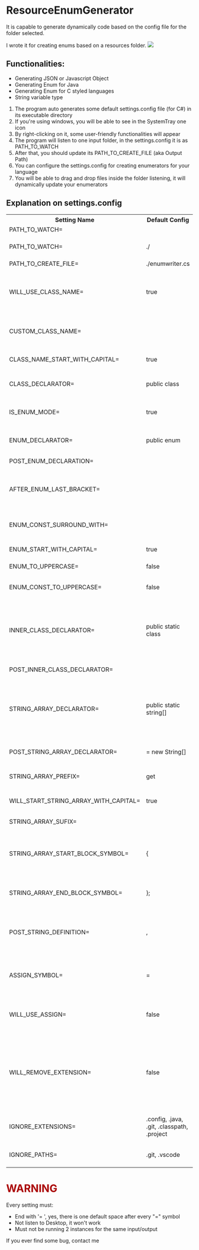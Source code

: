 # ResourceEnumGenerator
It is capable to generate dynamically code based on the config file for the folder selected.

I wrote it for creating enums based on a resources folder.
![](ResourceEnumGenerator_showcase.gif)

<h2> Functionalities:</h2>
<ul>
  <li>Generating JSON or Javascript Object</li>
  <li>Generating Enum for Java</li>
  <li>Generating Enum for C styled languages</li>
  <li>String variable type</li>
</ul>

<ol>
  <li>The program auto generates some default settings.config file (for C#) in its executable directory</li>
  <li>If you're using windows, you will be able to see in the SystemTray one icon</li>
  <li>By right-clicking on it, some user-friendly functionalities will appear</li>
  <li>The program will listen to one input folder, in the settings.config it is as PATH_TO_WATCH</li>
  <li>After that, you should update its PATH_TO_CREATE_FILE (aka Output Path)</li>
  <li>You can configure the settings.config for creating enumerators for your language</li>
  <li>You will be able to drag and drop files inside the folder listening, it will dynamically update your enumerators</li>
</ol>


<h2> Explanation on settings.config</h2>

<table>
  <tr>
    <th>Setting Name</th>
    <th>Default Config</th>
    <th>Functionality</th>
  </tr>
  <td>PATH_TO_WATCH= </td> 
<tr> <td>PATH_TO_WATCH= </td> <td>./ </td> <td>Input path(always recursive) </tr>
  <tr> <td>PATH_TO_CREATE_FILE= </td> <td>./enumwriter.cs </td> <td>Output path</td></tr>
  <tr> <td>WILL_USE_CLASS_NAME= </td> <td>true </td> <td>Class name on top of file(Defaulted on input directory name)</td> </tr>
  <tr> <td>CUSTOM_CLASS_NAME= </td> <td> </td> <td>If you don't want the default class name</td> </tr>
  <tr> <td>CLASS_NAME_START_WITH_CAPITAL= </td> <td>true </td> <td>Capital for the default class name</td> </tr>
  <tr> <td>CLASS_DECLARATOR= </td> <td>public class  </td> <td>Prefix for declarating the class </td></tr>
  <tr> <td>IS_ENUM_MODE= </td> <td>true </td> <td> For alternating between pure variable assignment </td></tr>
  <tr> <td>ENUM_DECLARATOR= </td> <td>public enum  </td> <td>Prefix for declarating enums</td> </tr>
  <tr> <td>POST_ENUM_DECLARATION= </td> <td> </td> <td>Sufix after the enum name</td> </tr>
<tr> <td>AFTER_ENUM_LAST_BRACKET= </td> <td> </td> <td>You can use comma for json (or javascript object)</td></tr>
  <tr> <td>ENUM_CONST_SURROUND_WITH= </td> <td> </td> <td>Useful for json object, tested with double quotes </td></tr>
  <tr> <td>ENUM_START_WITH_CAPITAL= </td> <td>true </td> <td>Capital for the enum names</td></tr>
  <tr> <td>ENUM_TO_UPPERCASE= </td> <td>false </td> <td>Uppercase for enums</td></tr>
  <tr> <td>ENUM_CONST_TO_UPPERCASE= </td> <td>false </td> <td>Uppercase for enum constants</td></tr>
  <tr> <td>INNER_CLASS_DECLARATOR= </td> <td>public static class  </td> <td>Prefix for declaring inner objects(folders with folders inside) when recursion is made necessary</td></tr>
  <tr> <td>POST_INNER_CLASS_DECLARATOR= </td> <td> </td> <td>Sufix the inner class name</td></tr>
  <tr> <td>STRING_ARRAY_DECLARATOR= </td> <td>public static string[]  </td> <td>String declarator (as it will be linked with the enum used as an ID for accessign the resource name) </td> </tr>
  <tr> <td>POST_STRING_ARRAY_DECLARATOR= </td> <td> = new String[] </td> <td>Sufix for the string array name</td> </tr>
  <tr> <td>STRING_ARRAY_PREFIX= </td> <td>get </td> <td>Prefix for the string array name</td></tr>
  <tr> <td>WILL_START_STRING_ARRAY_WITH_CAPITAL= </td> <td>true </td> <td>Capital for the string array name </td> </tr>
  <tr> <td>STRING_ARRAY_SUFIX= </td> <td> </td> <td>If you prefer using sufixes</td></tr>
  <tr> <td>STRING_ARRAY_START_BLOCK_SYMBOL= </td> <td>{ </td> <td>Defaulted on { symbol, as in many languages is a starting block definition</td></tr>
  <tr> <td>STRING_ARRAY_END_BLOCK_SYMBOL= </td> <td>}; </td> <td>For ending the string array definition block</td></tr>
<tr> <td>POST_STRING_DEFINITION= </td> <td>, </td> <td>After every string is defined inside the block, the comma will be placed</td></tr>
  <tr> <td>ASSIGN_SYMBOL= </td> <td>= </td> <td>Did thinking about json, where the assign symbol is ':'</td> </tr>
  <tr> <td>WILL_USE_ASSIGN= </td> <td>false </td> <td>If you need to use the assign symbol(Only on non-enum mode) </td></tr>
  <tr> <td>WILL_REMOVE_EXTENSION= </td> <td>false </td> <td>Every extension is maintained by replacing with a _, if you prefer, you can remove the extension from the enum name</td></tr>
  <tr> <td>IGNORE_EXTENSIONS= </td> <td>.config, .java, .git, .classpath, .project </td> <td>Will ignore archives with these extensions</td></tr>
  <tr> <td>IGNORE_PATHS= </td> <td>.git, .vscode </td> <td>Will ignore paths with these prefixes</td></tr>
</table>


<h1 style = "color: #aa0000">WARNING</h1>
Every setting must:
<ul>
  <li>End with '= ', yes, there is one default space after every "=" symbol</li>
  <li>Not listen to Desktop, it won't work</li>
  <li>Must not be running 2 instances for the same input/output</li>
</ul>

If you ever find some bug, contact me
